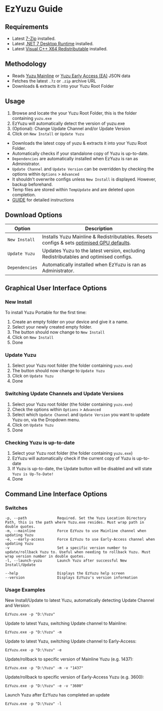 # EzYuzu Guide

## Requirements

- Latest [7-Zip](https://www.7-zip.org/a/7z2201-x64.msi) installed.
- Latest [.NET 7 Desktop Runtime](https://dotnet.microsoft.com/en-us/download/dotnet/thank-you/runtime-desktop-7.0.5-windows-x64-installer) installed.
- Latest [Visual C++ X64 Redistributable](https://aka.ms/vs/16/release/vc_redist.x64.exe) installed.

## Methodology

- Reads [Yuzu Mainline](https://github.com/yuzu-emu/yuzu-mainline/releases/latest) or [Yuzu Early Access (EA)](https://github.com/pineappleEA/pineapple-src/releases/latest) JSON data
- Fetches the latest `.7z` or `.zip` archive URL
- Downloads & extracts it into your Yuzu Root Folder

## Usage

1. Browse and locate the your Yuzu Root Folder, this is the folder containing `yuzu.exe`
2. EzYuzu will automatically detect the version of yuzu.exe
3. (Optional): Change Update Channel and/or Update Version
4. Click on `New Install` or `Update Yuzu`

- Downloads the latest copy of yuzu & extracts it into your Yuzu Root Folder.
- Automatically checks if your standalone copy of Yuzu is up-to-date.
- `Dependencies` are automatically installed when EzYuzu is ran as Administrator.
- `Update Channel` and `Update Version` can be overridden by checking the options within `Options` > `Advanced`
- It shouldn't overwrite configs unless `New Install` is displayed. However, backup beforehand.
- Temp files are stored within `TempUpdate` and are deleted upon completion.
- [GUIDE](https://github.com/amakvana/EzYuzu/blob/master/GUIDE.md) for detailed instructions

## Download Options

| Option         | Description                                                                                                                                        |
| -------------- | -------------------------------------------------------------------------------------------------------------------------------------------------- |
| `New Install`  | Installs Yuzu Mainline & Redistributables. Resets configs & sets [optimised GPU defaults](https://github.com/amakvana/EzYuzu/tree/master/configs). |
| `Update Yuzu`  | Updates Yuzu to the latest version, excluding Redistributables and optimised configs.                                                              |
| `Dependencies` | Automatically installed when EzYuzu is ran as Administrator.                                                                                       |

## Graphical User Interface Options

### New Install

To install Yuzu Portable for the first time:

1. Create an empty folder on your device and give it a name.
2. Select your newly created empty folder.
3. The button should now change to `New Install`
4. Click on `New Install`
5. Done

### Update Yuzu

1. Select your Yuzu root folder (the folder containing `yuzu.exe`)
2. The button should now change to `Update Yuzu`
3. Click on `Update Yuzu`
4. Done

### Switching Update Channels and Update Versions

1. Select your Yuzu root folder (the folder containing `yuzu.exe`)
2. Check the options within `Options` > `Advanced`
3. Select which `Update Channel` and `Update Version` you want to update Yuzu on, via the Dropdown menu.
4. Click on `Update Yuzu`
5. Done

### Checking Yuzu is up-to-date

1. Select your Yuzu root folder (the folder containing `yuzu.exe`)
2. EzYuzu will automatically check if the current copy of Yuzu is up-to-date
3. If Yuzu is up-to-date, the Update button will be disabled and will state `Yuzu is Up-To-Date!`
4. Done

## Command Line Interface Options

### Switches

```
-p, --path              Required. Set the Yuzu Location Directory Path, this is the path where Yuzu.exe resides. Must wrap path in double quotes.
-m, --mainline          Force EzYuzu to use Mainline channel when updating Yuzu
-e, --early-access      Force EzYuzu to use Early-Access channel when updating Yuzu
-v                      Set a specific version number to update/rollback Yuzu to. Useful when needing to rollback Yuzu. Must wrap version number in double quotes.
-l, --launch-yuzu       Launch Yuzu after successful New Install/Update

--help                  Displays the EzYuzu help screen
--version               Displays EzYuzu's version information
```

### Usage Examples

New Install/Update to latest Yuzu, automatically detecting Update Channel and Version:

```
EzYuzu.exe -p "D:\Yuzu"
```

Update to latest Yuzu, switching Update channel to Mainline:

```
EzYuzu.exe -p "D:\Yuzu" -m
```

Update to latest Yuzu, switching Update channel to Early-Access:

```
EzYuzu.exe -p "D:\Yuzu" -e
```

Update/rollback to specific version of Mainline Yuzu (e.g. 1437):

```
EzYuzu.exe -p "D:\Yuzu" -m -v "1437"
```

Update/rollback to specific version of Early-Access Yuzu (e.g. 3600):

```
EzYuzu.exe -p "D:\Yuzu" -e -v "3600"
```

Launch Yuzu after EzYuzu has completed an update

```
EzYuzu.exe -p "D:\Yuzu" -l
```
